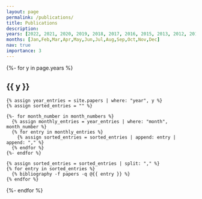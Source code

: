 ```yaml
---
layout: page
permalink: /publications/
title: Publications
description:
years: [2022, 2021, 2020, 2019, 2018, 2017, 2016, 2015, 2013, 2012, 2011, 2010, 2009, 2008, 2007, 2006, 2005, 2004, 2003]
months: [Jan,Feb,Mar,Apr,May,Jun,Jul,Aug,Sep,Oct,Nov,Dec]
nav: true
importance: 3
---
```

<!-- _pages/publications.md -->
<div class="publications">
  {%- for y in page.years %}
    <h2 class="year">{{ y }}</h2>

    {% assign year_entries = site.papers | where: "year", y %}
    {% assign sorted_entries = "" %}

    {%- for month_number in month_numbers %}
      {% assign monthly_entries = year_entries | where: "month", month_number %}
      {% for entry in monthly_entries %}
        {% assign sorted_entries = sorted_entries | append: entry | append: "," %}
      {% endfor %}
    {%- endfor %}

    {% assign sorted_entries = sorted_entries | split: "," %}
    {% for entry in sorted_entries %}
      {% bibliography -f papers -q @{{ entry }} %}
    {% endfor %}
    
  {%- endfor %}
</div>